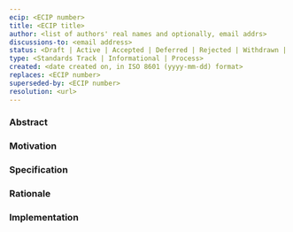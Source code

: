 ```yaml
---
ecip: <ECIP number>
title: <ECIP title>
author: <list of authors' real names and optionally, email addrs>
discussions-to: <email address>
status: <Draft | Active | Accepted | Deferred | Rejected | Withdrawn | Final | Superseded>
type: <Standards Track | Informational | Process>
created: <date created on, in ISO 8601 (yyyy-mm-dd) format>
replaces: <ECIP number>
superseded-by: <ECIP number>
resolution: <url>
---
```


### Abstract

### Motivation

### Specification

### Rationale

### Implementation

